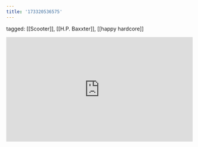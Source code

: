 ```yaml
---
title: '173320536575'
---
```

tagged: [[Scooter]], [[H.P. Baxxter]], [[happy hardcore]]
<iframe allow="accelerometer; autoplay; clipboard-write; encrypted-media; gyroscope; picture-in-picture" allowfullscreen="" frameborder="0" height="281" id="youtube_iframe" src="https://www.youtube.com/embed/jk9rMH8H9QU?feature=oembed&amp;enablejsapi=1&amp;origin=https://safe.txmblr.com&amp;wmode=opaque" width="500"></iframe>